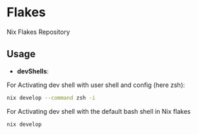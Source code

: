 # Flakes
Nix Flakes Repository

## Usage
- **devShells**:

For Activating dev shell with user shell and config  (here zsh):
```bash
nix develop --command zsh -i
```

For Activating dev shell with the default bash shell in Nix flakes
```bash
nix develop 
```






